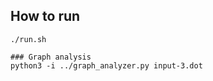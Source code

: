 

How to run
----
```shell
./run.sh

### Graph analysis
python3 -i ../graph_analyzer.py input-3.dot
```
